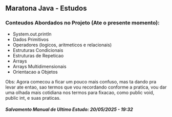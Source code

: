 ## Maratona Java - Estudos

### Conteudos Abordados no Projeto (Ate o presente momento):
- System.out.println
- Dados Primitivos
- Operadores (logicos, aritmeticos e relacionais)
- Estruturas Condicionais
- Estruturas de Repeticao
- Arrays
- Arrays Multidimensionais
- Orientacao a Objetos

Obs: Agora comecou a ficar um pouco mais confuso, mas ta dando pra levar ate entao, sao termos que vou recordando conforme a pratica, vou dar uma olhada mais cotidiana nos termos para fixacao, como public void, public int, e suas praticas.
#### *Salvamento Manual de Ultimo Estudo: 20/05/2025 - 19:32*